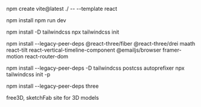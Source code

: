 npm create vite@latest ./ -- --template react

npm install
npm run dev

npm install -D tailwindcss
npx tailwindcss init

npm install --legacy-peer-deps @react-three/fiber @react-three/drei maath react-tilt react-vertical-timeline-component @emailjs/browser framer-motion react-router-dom

npm install --legacy-peer-deps -D tailwindcss postcss autoprefixer
npx tailwindcss init -p

npm install --legacy-peer-deps three

free3D, sketchFab site for 3D models
